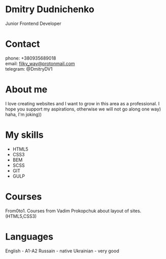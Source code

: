 # Dmitry Dudnichenko

  Junior Frontend Developer


# Contact 

   phone: +380935689018  
   email: filky_way@protonmail.com  
   telegram: @DmitryDV1

# About me

   I love creating websites and I want to grow in this area as a professional. I hope you support my aspirations, otherwise we will not go along one way) haha, I'm joking))

# My skills

* HTML5
* CSS3
* BEM
* SCSS
* GIT
* GULP
    
    
# Courses

  From0to1. Courses from Vadim Prokopchuk about layout of sites. (HTML5,CSS3)

# Languages

  English - A1-A2
  Russain - native
  Ukrainian - very good
 
 
